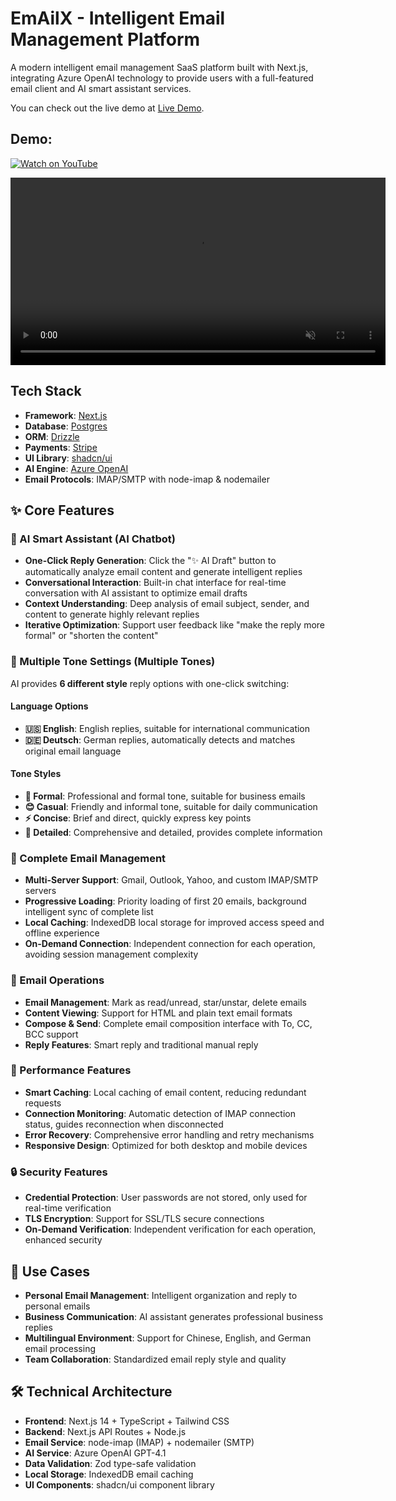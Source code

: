 
# EmAilX - Intelligent Email Management Platform

A modern intelligent email management SaaS platform built with Next.js, integrating Azure OpenAI technology to provide users with a full-featured email client and AI smart assistant services.

You can check out the live demo at [Live Demo](https://saas-starter-khaki-five.vercel.app/).

## Demo:

[![Watch on YouTube](https://img.shields.io/badge/-Watch%20on%20YouTube-red?logo=youtube&labelColor=grey)](https://www.youtube.com/watch?v=m35XBSk6akE)

<div align="center">
  <video src="https://github.com/user-attachments/assets/a663164d-9521-4b75-81ed-dbf09df60f53" autoplay loop muted playsinline width="600">
    Your browser does not support the video tag.
  </video>
</div>

## Tech Stack

- **Framework**: [Next.js](https://nextjs.org/)
- **Database**: [Postgres](https://www.postgresql.org/)
- **ORM**: [Drizzle](https://orm.drizzle.team/)
- **Payments**: [Stripe](https://stripe.com/)
- **UI Library**: [shadcn/ui](https://ui.shadcn.com/)
- **AI Engine**: [Azure OpenAI](https://azure.microsoft.com/en-us/products/ai-services/openai-service/)
- **Email Protocols**: IMAP/SMTP with node-imap & nodemailer

## ✨ Core Features

### 🤖 AI Smart Assistant (AI Chatbot)
- **One-Click Reply Generation**: Click the "✨ AI Draft" button to automatically analyze email content and generate intelligent replies
- **Conversational Interaction**: Built-in chat interface for real-time conversation with AI assistant to optimize email drafts
- **Context Understanding**: Deep analysis of email subject, sender, and content to generate highly relevant replies
- **Iterative Optimization**: Support user feedback like "make the reply more formal" or "shorten the content"

### 🎨 Multiple Tone Settings (Multiple Tones)
AI provides **6 different style** reply options with one-click switching:

#### Language Options
- **🇺🇸 English**: English replies, suitable for international communication
- **🇩🇪 Deutsch**: German replies, automatically detects and matches original email language

#### Tone Styles
- **📝 Formal**: Professional and formal tone, suitable for business emails
- **😊 Casual**: Friendly and informal tone, suitable for daily communication
- **⚡ Concise**: Brief and direct, quickly express key points
- **📖 Detailed**: Comprehensive and detailed, provides complete information

### 📧 Complete Email Management
- **Multi-Server Support**: Gmail, Outlook, Yahoo, and custom IMAP/SMTP servers
- **Progressive Loading**: Priority loading of first 20 emails, background intelligent sync of complete list
- **Local Caching**: IndexedDB local storage for improved access speed and offline experience
- **On-Demand Connection**: Independent connection for each operation, avoiding session management complexity

### 🔧 Email Operations
- **Email Management**: Mark as read/unread, star/unstar, delete emails
- **Content Viewing**: Support for HTML and plain text email formats
- **Compose & Send**: Complete email composition interface with To, CC, BCC support
- **Reply Features**: Smart reply and traditional manual reply

### 🚀 Performance Features
- **Smart Caching**: Local caching of email content, reducing redundant requests
- **Connection Monitoring**: Automatic detection of IMAP connection status, guides reconnection when disconnected
- **Error Recovery**: Comprehensive error handling and retry mechanisms
- **Responsive Design**: Optimized for both desktop and mobile devices

### 🔒 Security Features
- **Credential Protection**: User passwords are not stored, only used for real-time verification
- **TLS Encryption**: Support for SSL/TLS secure connections
- **On-Demand Verification**: Independent verification for each operation, enhanced security

## 🎯 Use Cases

- **Personal Email Management**: Intelligent organization and reply to personal emails
- **Business Communication**: AI assistant generates professional business replies
- **Multilingual Environment**: Support for Chinese, English, and German email processing
- **Team Collaboration**: Standardized email reply style and quality

## 🛠️ Technical Architecture

- **Frontend**: Next.js 14 + TypeScript + Tailwind CSS
- **Backend**: Next.js API Routes + Node.js
- **Email Service**: node-imap (IMAP) + nodemailer (SMTP)
- **AI Service**: Azure OpenAI GPT-4.1
- **Data Validation**: Zod type-safe validation
- **Local Storage**: IndexedDB email caching
- **UI Components**: shadcn/ui component library
